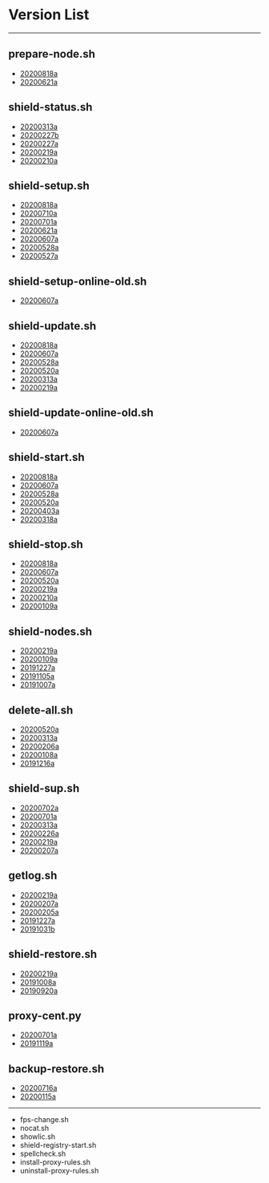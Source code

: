 # Version List
***

## prepare-node.sh
* [20200818a](https://github.com/AshisutoCV/scripts/blob/master/ChangeLog.md#ver20200818a---20200818)
* [20200621a](https://github.com/AshisutoCV/scripts/blob/master/ChangeLog.md#ver20200621a---20200621)

## shield-status.sh
* [20200313a](https://github.com/AshisutoCV/scripts/blob/master/ChangeLog.md#ver20200313a---20200313)
* [20200227b](https://github.com/AshisutoCV/scripts/blob/master/ChangeLog.md#ver20200227b---20200227)
* [20200227a](https://github.com/AshisutoCV/scripts/blob/master/ChangeLog.md#ver20200227a---20200227)
* [20200219a](https://github.com/AshisutoCV/scripts/blob/master/ChangeLog.md#ver20200219a---20200219)
* [20200210a](https://github.com/AshisutoCV/scripts/blob/master/ChangeLog.md#ver20200210a---20200210)

## shield-setup.sh
* [20200818a](https://github.com/AshisutoCV/scripts/blob/master/ChangeLog.md#ver20200818a---20200818)
* [20200710a](https://github.com/AshisutoCV/scripts/blob/master/ChangeLog.md#ver20200710a---20200710)
* [20200701a](https://github.com/AshisutoCV/scripts/blob/master/ChangeLog.md#ver20200701a---20200701)
* [20200621a](https://github.com/AshisutoCV/scripts/blob/master/ChangeLog.md#ver20200621a---20200621)
* [20200607a](https://github.com/AshisutoCV/scripts/blob/master/ChangeLog.md#ver20200607a---20200607)
* [20200528a](https://github.com/AshisutoCV/scripts/blob/master/ChangeLog.md#ver20200528a---20200528)
* [20200527a](https://github.com/AshisutoCV/scripts/blob/master/ChangeLog.md#ver20200527a---20200527)

## shield-setup-online-old.sh
* [20200607a](https://github.com/AshisutoCV/scripts/blob/master/ChangeLog.md#ver20200607a---20200607)

## shield-update.sh
* [20200818a](https://github.com/AshisutoCV/scripts/blob/master/ChangeLog.md#ver20200818a---20200818)
* [20200607a](https://github.com/AshisutoCV/scripts/blob/master/ChangeLog.md#ver20200607a---20200607)
* [20200528a](https://github.com/AshisutoCV/scripts/blob/master/ChangeLog.md#ver20200528a---20200528)
* [20200520a](https://github.com/AshisutoCV/scripts/blob/master/ChangeLog.md#ver20200520a---20200520)
* [20200313a](https://github.com/AshisutoCV/scripts/blob/master/ChangeLog.md#ver20200313a---20200313)
* [20200219a](https://github.com/AshisutoCV/scripts/blob/master/ChangeLog.md#ver20200219a---20200219)

## shield-update-online-old.sh
* [20200607a](https://github.com/AshisutoCV/scripts/blob/master/ChangeLog.md#ver20200607a---20200607)

## shield-start.sh
* [20200818a](https://github.com/AshisutoCV/scripts/blob/master/ChangeLog.md#ver20200818a---20200818)
* [20200607a](https://github.com/AshisutoCV/scripts/blob/master/ChangeLog.md#ver20200607a---20200607)
* [20200528a](https://github.com/AshisutoCV/scripts/blob/master/ChangeLog.md#ver20200528a---20200528)
* [20200520a](https://github.com/AshisutoCV/scripts/blob/master/ChangeLog.md#ver20200520a---20200520)
* [20200403a](https://github.com/AshisutoCV/scripts/blob/master/ChangeLog.md#ver20200403a---20200403)
* [20200318a](https://github.com/AshisutoCV/scripts/blob/master/ChangeLog.md#ver20200318a---20200318)

## shield-stop.sh
* [20200818a](https://github.com/AshisutoCV/scripts/blob/master/ChangeLog.md#ver20200818a---20200818)
* [20200607a](https://github.com/AshisutoCV/scripts/blob/master/ChangeLog.md#ver20200607a---20200607)
* [20200520a](https://github.com/AshisutoCV/scripts/blob/master/ChangeLog.md#ver20200520a---20200520)
* [20200219a](https://github.com/AshisutoCV/scripts/blob/master/ChangeLog.md#ver20200219a---20200219)
* [20200210a](https://github.com/AshisutoCV/scripts/blob/master/ChangeLog.md#ver20200210a---20200210)
* [20200109a](https://github.com/AshisutoCV/scripts/blob/master/ChangeLog.md#ver20200109a---20200109)

## shield-nodes.sh
* [20200219a](https://github.com/AshisutoCV/scripts/blob/master/ChangeLog.md#ver20200219a---20200219)
* [20200109a](https://github.com/AshisutoCV/scripts/blob/master/ChangeLog.md#ver20200109a---20200109)
* [20191227a](https://github.com/AshisutoCV/scripts/blob/master/ChangeLog.md#ver20191227a---20191227)
* [20191105a](https://github.com/AshisutoCV/scripts/blob/master/ChangeLog.md#ver20191105a---20191105)
* [20191007a](https://github.com/AshisutoCV/scripts/blob/master/ChangeLog.md#ver20191007a---20191007)

## delete-all.sh
* [20200520a](https://github.com/AshisutoCV/scripts/blob/master/ChangeLog.md#ver20200520a---20200520)
* [20200313a](https://github.com/AshisutoCV/scripts/blob/master/ChangeLog.md#ver20200313a---20200313)
* [20200206a](https://github.com/AshisutoCV/scripts/blob/master/ChangeLog.md#ver20200206a---20200206)
* [20200108a](https://github.com/AshisutoCV/scripts/blob/master/ChangeLog.md#ver20200108a---20200108)
* [20191216a](https://github.com/AshisutoCV/scripts/blob/master/ChangeLog.md#ver20191216a---20191216)

## shield-sup.sh
* [20200702a](https://github.com/AshisutoCV/scripts/blob/master/ChangeLog.md#ver20200702a---20200702)
* [20200701a](https://github.com/AshisutoCV/scripts/blob/master/ChangeLog.md#ver20200701a---20200701)
* [20200313a](https://github.com/AshisutoCV/scripts/blob/master/ChangeLog.md#ver20200313a---20200313)
* [20200226a](https://github.com/AshisutoCV/scripts/blob/master/ChangeLog.md#ver20200226a---20200226)
* [20200219a](https://github.com/AshisutoCV/scripts/blob/master/ChangeLog.md#ver20200219a---20200219)
* [20200207a](https://github.com/AshisutoCV/scripts/blob/master/ChangeLog.md#ver20200207a---20200207)

## getlog.sh
* [20200219a](https://github.com/AshisutoCV/scripts/blob/master/ChangeLog.md#ver20200219a---20200219)
* [20200207a](https://github.com/AshisutoCV/scripts/blob/master/ChangeLog.md#ver20200207a---20200207)
* [20200205a](https://github.com/AshisutoCV/scripts/blob/master/ChangeLog.md#ver20200205a---20200205)
* [20191227a](https://github.com/AshisutoCV/scripts/blob/master/ChangeLog.md#ver20191227a---20191227)
* [20191031b](https://github.com/AshisutoCV/scripts/blob/master/ChangeLog.md#ver20191031b---20191031)

## shield-restore.sh
* [20200219a](https://github.com/AshisutoCV/scripts/blob/master/ChangeLog.md#ver20200219a---20200219)
* [20191008a](https://github.com/AshisutoCV/scripts/blob/master/ChangeLog.md#ver20191008a---20191008)
* [20190920a](https://github.com/AshisutoCV/scripts/blob/master/ChangeLog.md#ver20190920a---20190920)

## proxy-cent.py
* [20200701a](https://github.com/AshisutoCV/scripts/blob/master/ChangeLog.md#ver20200701a---20200701)
* [20191119a](https://github.com/AshisutoCV/scripts/blob/master/ChangeLog.md#ver20191119a---20191119)

## backup-restore.sh
* [20200716a](https://github.com/AshisutoCV/scripts/blob/master/ChangeLog.md#ver20200716a---20200716)
* [20200115a](https://github.com/AshisutoCV/scripts/blob/master/ChangeLog.md#ver20200115a---20200115)

***
* fps-change.sh
* nocat.sh
* showlic.sh
* shield-registry-start.sh
* spellcheck.sh
* install-proxy-rules.sh
* uninstall-proxy-rules.sh
